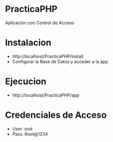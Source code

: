 # PracticaPHP
Aplicación con Control de Acceso

# Instalacion
- http://localhost/PracticaPHP/install
- Configurar la Base de Datos y acceder a la app

# Ejecucion
- http://localhost/PracticaPHP/app

# Credenciales de Acceso
- User: root
- Pass: Root@1234